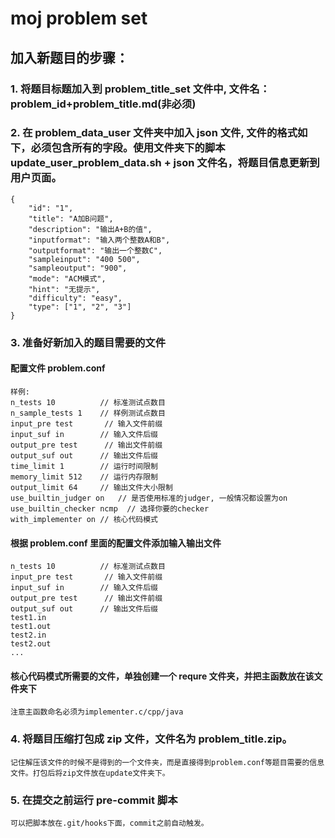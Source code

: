 # moj problem set

## 加入新题目的步骤：

### 1. 将题目标题加入到 problem_title_set 文件中, 文件名：problem_id+problem_title.md(非必须)

### 2. 在 problem_data_user 文件夹中加入 json 文件, 文件的格式如下，必须包含所有的字段。使用文件夹下的脚本 update_user_problem_data.sh + json 文件名，将题目信息更新到用户页面。

    {
        "id": "1",
        "title": "A加B问题",
        "description": "输出A+B的值",
        "inputformat": "输入两个整数A和B",
        "outputformat": "输出一个整数C",
        "sampleinput": "400 500",
        "sampleoutput": "900",
        "mode": "ACM模式",
        "hint": "无提示",
        "difficulty": "easy",
        "type": ["1", "2", "3"]
    }

### 3. 准备好新加入的题目需要的文件

#### 配置文件 problem.conf

    样例:
    n_tests 10          // 标准测试点数目
    n_sample_tests 1    // 样例测试点数目
    input_pre test       // 输入文件前缀
    input_suf in        // 输入文件后缀
    output_pre test      // 输出文件前缀
    output_suf out      // 输出文件后缀
    time_limit 1        // 运行时间限制
    memory_limit 512    // 运行内存限制
    output_limit 64     // 输出文件大小限制
    use_builtin_judger on   // 是否使用标准的judger, 一般情况都设置为on
    use_builtin_checker ncmp  // 选择你要的checker
    with_implementer on // 核心代码模式

#### 根据 problem.conf 里面的配置文件添加输入输出文件

    n_tests 10          // 标准测试点数目
    input_pre test       // 输入文件前缀
    input_suf in        // 输入文件后缀
    output_pre test      // 输出文件前缀
    output_suf out      // 输出文件后缀
    test1.in
    test1.out
    test2.in
    test2.out
    ...

#### 核心代码模式所需要的文件，单独创建一个 requre 文件夹，并把主函数放在该文件夹下

    注意主函数命名必须为implementer.c/cpp/java

### 4. 将题目压缩打包成 zip 文件，文件名为 problem_title.zip。

    记住解压该文件的时候不是得到的一个文件夹，而是直接得到problem.conf等题目需要的信息文件。打包后将zip文件放在update文件夹下。

### 5. 在提交之前运行 pre-commit 脚本

    可以把脚本放在.git/hooks下面，commit之前自动触发。
